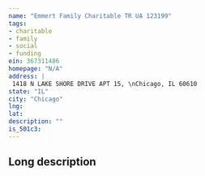 ```yaml
---
name: "Emmert Family Charitable TR UA 123199"
tags:
- charitable
- family
- social
- funding
ein: 367311486
homepage: "N/A"
address: |
 1418 N LAKE SHORE DRIVE APT 15, \nChicago, IL 60610
state: "IL"
city: "Chicago"
lng: 
lat: 
description: ""
is_501c3: 
---
```


## Long description


